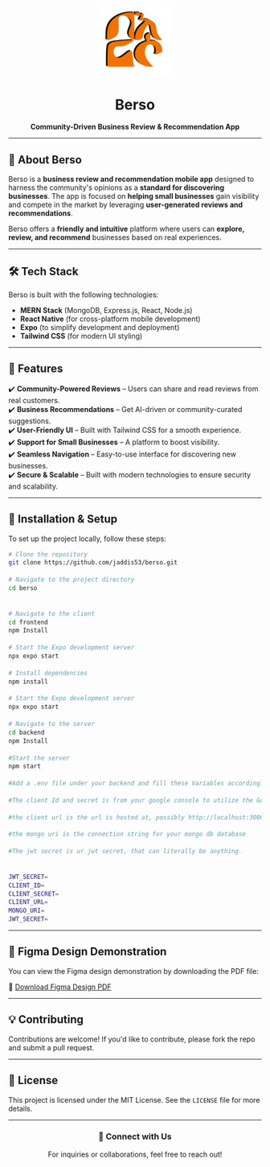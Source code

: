<div align="center">
  <img src="./frontend/assets/Images/logo.png" alt="Berso Logo" width="150">
  <h1>Berso</h1>
  <p><strong>Community-Driven Business Review & Recommendation App</strong></p>
</div>

---

## 📌 About Berso

Berso is a **business review and recommendation mobile app** designed to harness the community's opinions as a **standard for discovering businesses**. The app is focused on **helping small businesses** gain visibility and compete in the market by leveraging **user-generated reviews and recommendations**.

Berso offers a **friendly and intuitive** platform where users can **explore, review, and recommend** businesses based on real experiences.

---

## 🛠️ Tech Stack

Berso is built with the following technologies:

- **MERN Stack** (MongoDB, Express.js, React, Node.js)
- **React Native** (for cross-platform mobile development)
- **Expo** (to simplify development and deployment)
- **Tailwind CSS** (for modern UI styling)

---

## 🚀 Features

✔️ **Community-Powered Reviews** – Users can share and read reviews from real customers.  
✔️ **Business Recommendations** – Get AI-driven or community-curated suggestions.  
✔️ **User-Friendly UI** – Built with Tailwind CSS for a smooth experience.  
✔️ **Support for Small Businesses** – A platform to boost visibility.  
✔️ **Seamless Navigation** – Easy-to-use interface for discovering new businesses.  
✔️ **Secure & Scalable** – Built with modern technologies to ensure security and scalability.

---

## 📲 Installation & Setup

To set up the project locally, follow these steps:

```bash
# Clone the repository
git clone https://github.com/jaddis53/berso.git

# Navigate to the project directory
cd berso


# Navigate to the client
cd frontend
npm Install

# Start the Expo development server
npx expo start

# Install dependencies
npm install

# Start the Expo development server
npx expo start

# Navigate to the server
cd backend
npm Install

#Start the server
npm start

#Add a .env file under your backend and fill these Variables accordingly

#The client Id and secret is from your google console to utilize the Google maps api

#the client url is the url is hosted at, possibly http://localhost:3000

#the mongo uri is the connection string for your mongo db database

#The jwt secret is ur jwt secret, that can literally be anything.


JWT_SECRET=
CLIENT_ID=
CLIENT_SECRET=
CLIENT_URL=
MONGO_URI=
JWT_SECRET=


```

---

## 📜 Figma Design Demonstration

You can view the Figma design demonstration by downloading the PDF file:

📄 [Download Figma Design PDF](https://drive.google.com/file/d/1_mAA-2dXfErIuEdc2UxN9YBta6AyqM55/view?usp=sharing)

---

## 💡 Contributing

Contributions are welcome! If you'd like to contribute, please fork the repo and submit a pull request.

---

## 📜 License

This project is licensed under the MIT License. See the `LICENSE` file for more details.

---

<div align="center">
  <h3>🚀 Connect with Us</h3>
  <p>For inquiries or collaborations, feel free to reach out!</p>
</div>
